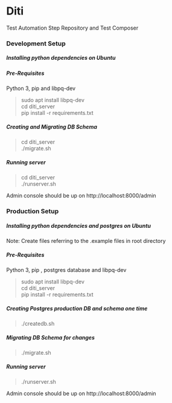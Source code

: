 # Diti
Test Automation Step Repository and Test Composer

### **Development Setup**

##### **Installing python dependencies on Ubuntu**<br>

##### **Pre-Requisites**</br>
Python 3, pip and libpq-dev </br>
> sudo apt install libpq-dev</br>
> cd diti_server</br>
> pip install -r requirements.txt</br>

##### **Creating and Migrating DB Schema**</br>

> cd diti_server</br>
> ./migrate.sh</br>

##### **Running server**

> cd diti_server</br>
> ./runserver.sh</br>

Admin console should be up on http://localhost:8000/admin

### **Production Setup**

##### **Installing python dependencies and postgres on Ubuntu**<br>
Note: Create files referring to the .example files in root directory</br>
##### **Pre-Requisites**</br>
Python 3, pip , postgres database and libpq-dev </br>
> sudo apt install libpq-dev</br>
> cd diti_server</br>
> pip install -r requirements.txt</br>

##### **Creating Postgres production DB and schema one time**</br>

> ./createdb.sh

##### **Migrating DB Schema for changes**</br>

> ./migrate.sh

##### **Running server**</br>

> ./runserver.sh

Admin console should be up on http://localhost:8000/admin
